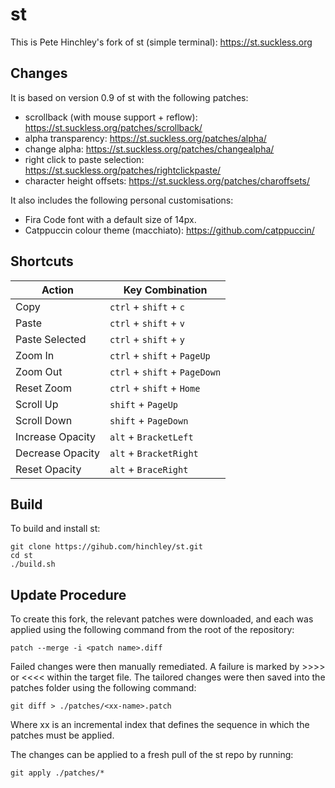 # st
This is Pete Hinchley's fork of st (simple terminal): https://st.suckless.org

## Changes
It is based on version 0.9 of st with the following patches:
- scrollback (with mouse support + reflow): https://st.suckless.org/patches/scrollback/
- alpha transparency: https://st.suckless.org/patches/alpha/
- change alpha: https://st.suckless.org/patches/changealpha/
- right click to paste selection: https://st.suckless.org/patches/rightclickpaste/
- character height offsets: https://st.suckless.org/patches/charoffsets/

It also includes the following personal customisations:
- Fira Code font with a default size of 14px.
- Catppuccin colour theme (macchiato): https://github.com/catppuccin/

## Shortcuts
Action           | Key Combination
---              | ---
Copy             | `ctrl`  + `shift` + `c`
Paste            | `ctrl`  + `shift` + `v`
Paste Selected   | `ctrl`  + `shift` + `y`
Zoom In          | `ctrl`  + `shift` + `PageUp`
Zoom Out         | `ctrl`  + `shift` + `PageDown`
Reset Zoom       | `ctrl`  + `shift` + `Home`
Scroll Up        | `shift` + `PageUp`
Scroll Down      | `shift` + `PageDown`
Increase Opacity | `alt`   + `BracketLeft`
Decrease Opacity | `alt`   + `BracketRight`
Reset Opacity    | `alt`   + `BraceRight`

## Build
To build and install st:

```
git clone https://gihub.com/hinchley/st.git
cd st
./build.sh
```

## Update Procedure
To create this fork, the relevant patches were downloaded, and each was applied using the following command from the root of the repository:

```
patch --merge -i <patch name>.diff
```

Failed changes were then manually remediated. A failure is marked by >>>> or <<<< within the target file. The tailored changes were then saved into the patches folder using the following command:

```
git diff > ./patches/<xx-name>.patch
```

Where xx is an incremental index that defines the sequence in which the patches must be applied.

The changes can be applied to a fresh pull of the st repo by running:

```
git apply ./patches/*
```
